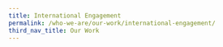 ```yaml
---
title: International Engagement
permalink: /who-we-are/our-work/international-engagement/
third_nav_title: Our Work
---
```

